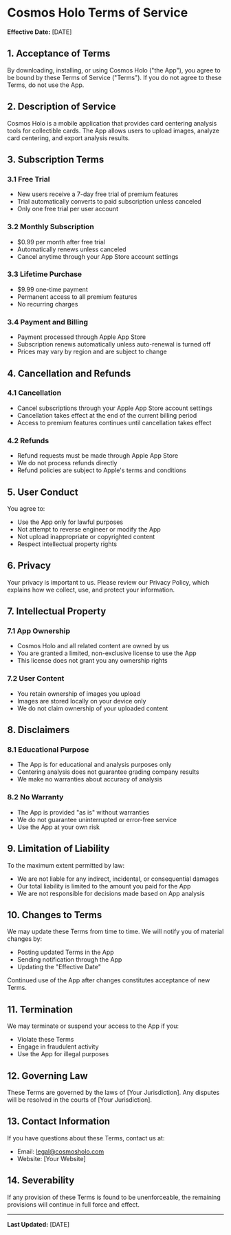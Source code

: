 # Cosmos Holo Terms of Service

**Effective Date:** [DATE]

## 1. Acceptance of Terms

By downloading, installing, or using Cosmos Holo ("the App"), you agree to be bound by these Terms of Service ("Terms"). If you do not agree to these Terms, do not use the App.

## 2. Description of Service

Cosmos Holo is a mobile application that provides card centering analysis tools for collectible cards. The App allows users to upload images, analyze card centering, and export analysis results.

## 3. Subscription Terms

### 3.1 Free Trial
- New users receive a 7-day free trial of premium features
- Trial automatically converts to paid subscription unless canceled
- Only one free trial per user account

### 3.2 Monthly Subscription
- $0.99 per month after free trial
- Automatically renews unless canceled
- Cancel anytime through your App Store account settings

### 3.3 Lifetime Purchase
- $9.99 one-time payment
- Permanent access to all premium features
- No recurring charges

### 3.4 Payment and Billing
- Payment processed through Apple App Store
- Subscription renews automatically unless auto-renewal is turned off
- Prices may vary by region and are subject to change

## 4. Cancellation and Refunds

### 4.1 Cancellation
- Cancel subscriptions through your Apple App Store account settings
- Cancellation takes effect at the end of the current billing period
- Access to premium features continues until cancellation takes effect

### 4.2 Refunds
- Refund requests must be made through Apple App Store
- We do not process refunds directly
- Refund policies are subject to Apple's terms and conditions

## 5. User Conduct

You agree to:
- Use the App only for lawful purposes
- Not attempt to reverse engineer or modify the App
- Not upload inappropriate or copyrighted content
- Respect intellectual property rights

## 6. Privacy

Your privacy is important to us. Please review our Privacy Policy, which explains how we collect, use, and protect your information.

## 7. Intellectual Property

### 7.1 App Ownership
- Cosmos Holo and all related content are owned by us
- You are granted a limited, non-exclusive license to use the App
- This license does not grant you any ownership rights

### 7.2 User Content
- You retain ownership of images you upload
- Images are stored locally on your device only
- We do not claim ownership of your uploaded content

## 8. Disclaimers

### 8.1 Educational Purpose
- The App is for educational and analysis purposes only
- Centering analysis does not guarantee grading company results
- We make no warranties about accuracy of analysis

### 8.2 No Warranty
- The App is provided "as is" without warranties
- We do not guarantee uninterrupted or error-free service
- Use the App at your own risk

## 9. Limitation of Liability

To the maximum extent permitted by law:
- We are not liable for any indirect, incidental, or consequential damages
- Our total liability is limited to the amount you paid for the App
- We are not responsible for decisions made based on App analysis

## 10. Changes to Terms

We may update these Terms from time to time. We will notify you of material changes by:
- Posting updated Terms in the App
- Sending notification through the App
- Updating the "Effective Date"

Continued use of the App after changes constitutes acceptance of new Terms.

## 11. Termination

We may terminate or suspend your access to the App if you:
- Violate these Terms
- Engage in fraudulent activity
- Use the App for illegal purposes

## 12. Governing Law

These Terms are governed by the laws of [Your Jurisdiction]. Any disputes will be resolved in the courts of [Your Jurisdiction].

## 13. Contact Information

If you have questions about these Terms, contact us at:
- Email: legal@cosmosholo.com
- Website: [Your Website]

## 14. Severability

If any provision of these Terms is found to be unenforceable, the remaining provisions will continue in full force and effect.

---

**Last Updated:** [DATE] 